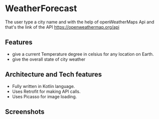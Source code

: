 # WeatherForecast
The user type a city name and with the help of openWeatherMaps Api and that's the link of the API https://openweathermap.org/api

## Features
- give a current Temperature degree in celsius for any location on Earth.
- give the overall state of city weather

## Architecture and Tech features
- Fully written in Kotlin language.
- Uses Retrofit for making API calls.
- Uses Picasso for image loading.

## Screenshots
